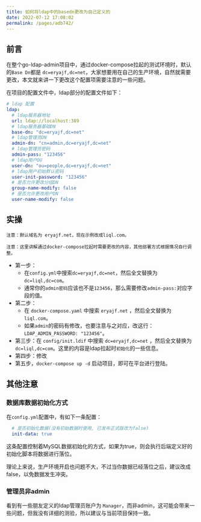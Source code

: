 ```yaml
---
title: 如何将ldap中的basedn更改为自己定义的
date: 2022-07-12 17:08:02
permalink: /pages/adb742/
---
```


## 前言

在整个go-ldap-admin项目中，通过docker-compose拉起的测试环境时，默认的`Base Dn`都是 `dc=eryajf,dc=net`，大家想要用在自己的生产环境，自然就需要更改，本文就来讲一下更改这个配置项需要注意的一些问题。

在项目的配置文件中，ldap部分的配置文件如下：

```yaml
# ldap 配置
ldap:
  # ldap服务器地址
  url: ldap://localhost:389
  # ldap服务器基础DN
  base-dn: "dc=eryajf,dc=net"
  # ldap管理员DN
  admin-dn: "cn=admin,dc=eryajf,dc=net"
  # ldap管理员密码
  admin-pass: "123456"
  # ldap用户OU
  user-dn: "ou=people,dc=eryajf,dc=net"
  # ldap用户初始默认密码
  user-init-password: "123456"
  # 是否允许更改分组DN
  group-name-modify: false
  # 是否允许更改用户DN
  user-name-modify: false
```

## 实操

`注意：默认域名为 eryajf.net，现在示例改成liql.com。`

`注意：这里讲解通过docker-compose拉起时需要更改的内容，其他部署方式根据情况自行调整。`

- 第一步：
  - 在`config.yml`中搜索`dc=eryajf,dc=net`，然后全文替换为`dc=liql,dc=com`。
  - 通常你的`admin密码`应该也不是`123456`，那么需要修改`admin-pass:`对应字段的值。
- 第二步：
  - 在 `docker-compose.yaml` 中搜索 `eryajf.net` ，然后全文替换为 `liql.com`。
  - 如果`admin`的密码有修改，也要注意与之对应，改这行：`LDAP_ADMIN_PASSWORD: "123456"`。
- 第三步：在 `config/init.ldif` 中搜索  `dc=eryajf,dc=net` ，然后全文替换为 `dc=liql,dc=com`。这里的内容是ldap拉起时`初始化`的一些信息。
- 第四步：修改
- 第五步，`docker-compose up -d` 启动项目，即可在平台进行登陆。

## 其他注意

### 数据库数据初始化方式

在`config.yml`配置中，有如下一条配置：

```yaml
  # 是否初始化数据(没有初始数据时使用, 已发布正式版改为false)
  init-data: true
```

这条配置控制着MySQL数据初始化的方式，如果为true，则会执行后端定义好的初始化脚本将数据进行落位。

理论上来说，生产环境开启也问题不大，不过当你数据已经落位之后，建议改成false，以免数据发生冲突。

### 管理员非admin

看到有一些朋友定义的ldap管理员账户为 `Manager`，而非admin，这可能会带来一些问题，但我没有详细的测验，所以建议与当前项目保持一致。
